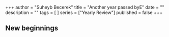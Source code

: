 +++
author = "Suheyb Becerek"
title = "Another year passed byE"
date = ""
description = ""
tags = [
]
series = ["Yearly Review"]
published = false
+++

## New beginnings
